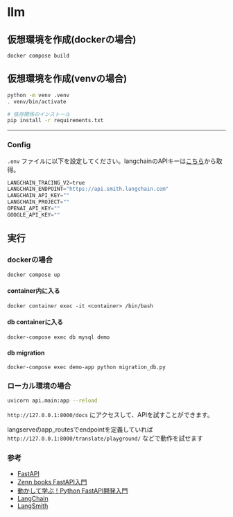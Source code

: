 # llm

## 仮想環境を作成(dockerの場合)
```bashd
docker compose build
```

## 仮想環境を作成(venvの場合)

```bash
python -m venv .venv
. venv/bin/activate

# 依存関係のインストール
pip install -r requirements.txt
```

---

### Config

 `.env` ファイルに以下を設定してください。langchainのAPIキーは[こちら](https://smith.langchain.com/settings)から取得。

```python
LANGCHAIN_TRACING_V2=true
LANGCHAIN_ENDPOINT="https://api.smith.langchain.com"
LANGCHAIN_API_KEY=""
LANGCHAIN_PROJECT=""
OPENAI_API_KEY=""
GOOGLE_API_KEY=""
```

## 実行
### dockerの場合

```
docker compose up
```

#### container内に入る

```
docker container exec -it <container> /bin/bash
```

#### db containerに入る
```
docker-compose exec db mysql demo
```

#### db migration
```
docker-compose exec demo-app python migration_db.py
```

### ローカル環境の場合
```bash
uvicorn api.main:app --reload
```

`http://127.0.0.1:8000/docs` にアクセスして、APIを試すことができます。

langserveのapp_routesでendpointを定義していれば `http://127.0.0.1:8000/translate/playground/` などで動作を試せます


### 参考
- [FastAPI](https://fastapi.tiangolo.com/ja/)
- [Zenn books FastAPI入門](https://zenn.dev/sh0nk/books/537bb028709ab9)
- [動かして学ぶ！Python FastAPI開発入門](https://www.shoeisha.co.jp/book/detail/9784798177229)
- [LangChain](https://langchain.com/)
- [LangSmith](https://smith.langchain.com/)
